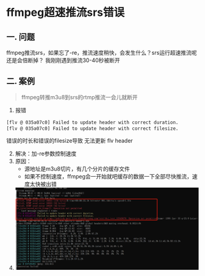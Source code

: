 # ffmpeg超速推流srs错误

## 一. 问题

ffmpeg推流srs，如果忘了-re，推流速度稍快，会发生什么？srs运行超速推流呢 还是会倍断掉？
我刚刚遇到推流30-40秒被断开

## 二. 案例
> ffmpeg转推m3u8到srs的rtmp推流一会儿就断开

1. 报错
```
[flv @ 035a07c0] Failed to update header with correct duration.
[flv @ 035a07c0] Failed to update header with correct filesize.
```
错误的时长和错误的filesize导致 无法更新 flv header

2. 解决：加-re参数控制速度
3. 原因：
   - 源地址是m3u8切片，有几个分片的缓存文件
   - 如果不控制速度，ffmpeg会一开始就吧缓存的数据一下全部尽快推流，速度太快被出错
4. ![](.images/cafbae4f.png)